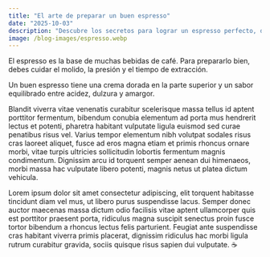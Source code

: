 ```yaml
---
title: "El arte de preparar un buen espresso"
date: "2025-10-03"
description: "Descubre los secretos para lograr un espresso perfecto, desde el molido hasta la extracción."
image: /blog-images/espresso.webp
---
```


El espresso es la base de muchas bebidas de café. Para prepararlo bien, debes cuidar el molido, la presión y el tiempo de extracción.

Un buen espresso tiene una crema dorada en la parte superior y un sabor equilibrado entre acidez, dulzura y amargor.

Blandit viverra vitae venenatis curabitur scelerisque massa tellus id aptent porttitor fermentum, bibendum conubia elementum ad porta mus hendrerit lectus et potenti, pharetra habitant vulputate ligula euismod sed curae penatibus risus vel. Varius tempor elementum nibh volutpat sodales risus cras laoreet aliquet, fusce ad eros magna etiam et primis rhoncus ornare morbi, vitae turpis ultricies sollicitudin lobortis fermentum magnis condimentum. Dignissim arcu id torquent semper aenean dui himenaeos, morbi massa hac vulputate libero potenti, magnis netus ut platea dictum vehicula.

Lorem ipsum dolor sit amet consectetur adipiscing, elit torquent habitasse tincidunt diam vel mus, ut libero purus suspendisse lacus. Semper donec auctor maecenas massa dictum odio facilisis vitae aptent ullamcorper quis est porttitor praesent porta, ridiculus magna suscipit senectus proin fusce tortor bibendum a rhoncus lectus felis parturient. Feugiat ante suspendisse cras habitant viverra primis placerat, dignissim ridiculus hac morbi ligula rutrum curabitur gravida, sociis quisque risus sapien dui vulputate. ☕
